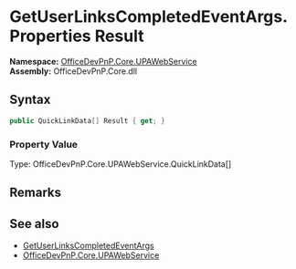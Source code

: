 # GetUserLinksCompletedEventArgs.Properties Result
  

**Namespace:** [OfficeDevPnP.Core.UPAWebService](OfficeDevPnP.Core.UPAWebService.md)  
**Assembly:** OfficeDevPnP.Core.dll  
## Syntax
```C#
public QuickLinkData[] Result { get; }
```

### Property Value
Type: OfficeDevPnP.Core.UPAWebService.QuickLinkData[]  

## Remarks 

## See also
- [GetUserLinksCompletedEventArgs](OfficeDevPnP.Core.UPAWebService.GetUserLinksCompletedEventArgs.md) 
- [OfficeDevPnP.Core.UPAWebService](OfficeDevPnP.Core.UPAWebService.md) 
